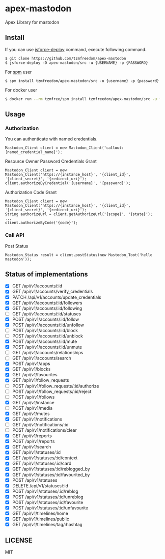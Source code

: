 # apex-mastodon

Apex Library for mastodon

## Install

If you can use [jsforce-deploy](https://github.com/jsforce/jsforce-metadata-tools) command, execute following command.
```
$ git clone https://github.com/tzmfreedom/apex-mastodon
$ jsforce-deploy -D apex-mastodon/src -u {USERNAME} -p {PASSWORD}
```

For [spm](https://github.com/tzmfreedom/spm) user
```
$ spm install tzmfreedom/apex-mastodon/src -u {username} -p {password}
```

For docker user
```bash
$ docker run --rm tzmfree/spm install tzmfreedom/apex-mastodon/src -u {username} -p {password}
```

## Usage

### Authorization

You can authenticate with named credentials.
```apex
Mastodon_Client client = new Mastodon_Client('callout:{named_credential_name}');
```

Resource Owner Password Credentials Grant
```apex
Mastodon_Client client = new Mastodon_Client('https://{instance_host}', '{client_id}', '{client_secret}', '{redirect_uri}');
client.authorizeByCredential('{username}', '{password}');
```

Authorization Code Grant
```apex
Mastodon_Client client = new Mastodon_Client('https://{instance_host}', '{client_id}', '{client_secret}', '{redirect_uri}');
String authorizeUrl = client.getAuthorizeUrl('{scope}', '{state}');
...
client.authorizeByCode('{code}');
```

### Call API

Post Status
```apex
Mastodon_Status result = client.postStatus(new Mastodon_Toot('hello mastodon'));
```

## Status of implementations

* [x] GET /api/v1/accounts/:id
* [x] GET /api/v1/accounts/verify_credentials
* [x] PATCH /api/v1/accounts/update_credentials
* [x] GET /api/v1/accounts/:id/followers
* [x] GET /api/v1/accounts/:id/following
* [ ] GET /api/v1/accounts/:id/statuses
* [x] POST /api/v1/accounts/:id/follow
* [x] POST /api/v1/accounts/:id/unfollow
* [ ] POST /api/v1/accounts/:id/block
* [ ] POST /api/v1/accounts/:id/unblock
* [x] POST /api/v1/accounts/:id/mute
* [x] POST /api/v1/accounts/:id/unmute
* [ ] GET /api/v1/accounts/relationships
* [ ] GET /api/v1/accounts/search
* [x] POST /api/v1/apps
* [x] GET /api/v1/blocks
* [x] GET /api/v1/favourites
* [x] GET /api/v1/follow_requests
* [ ] POST /api/v1/follow_requests/:id/authorize
* [ ] POST /api/v1/follow_requests/:id/reject
* [ ] POST /api/v1/follows
* [x] GET /api/v1/instance
* [ ] POST /api/v1/media
* [x] GET /api/v1/mutes
* [x] GET /api/v1/notifications
* [ ] GET /api/v1/notifications/:id
* [ ] POST /api/v1/notifications/clear
* [x] GET /api/v1/reports
* [x] POST /api/v1/reports
* [x] GET /api/v1/search
* [x] GET /api/v1/statuses/:id
* [x] GET /api/v1/statuses/:id/context
* [x] GET /api/v1/statuses/:id/card
* [x] GET /api/v1/statuses/:id/reblogged_by
* [x] GET /api/v1/statuses/:id/favourited_by
* [x] POST /api/v1/statuses
* [x] DELETE /api/v1/statuses/:id
* [x] POST /api/v1/statuses/:id/reblog
* [x] POST /api/v1/statuses/:id/unreblog
* [x] POST /api/v1/statuses/:id/favourite
* [x] POST /api/v1/statuses/:id/unfavourite
* [x] GET /api/v1/timelines/home
* [x] GET /api/v1/timelines/public
* [x] GET /api/v1/timelines/tag/:hashtag

## LICENSE

MIT
